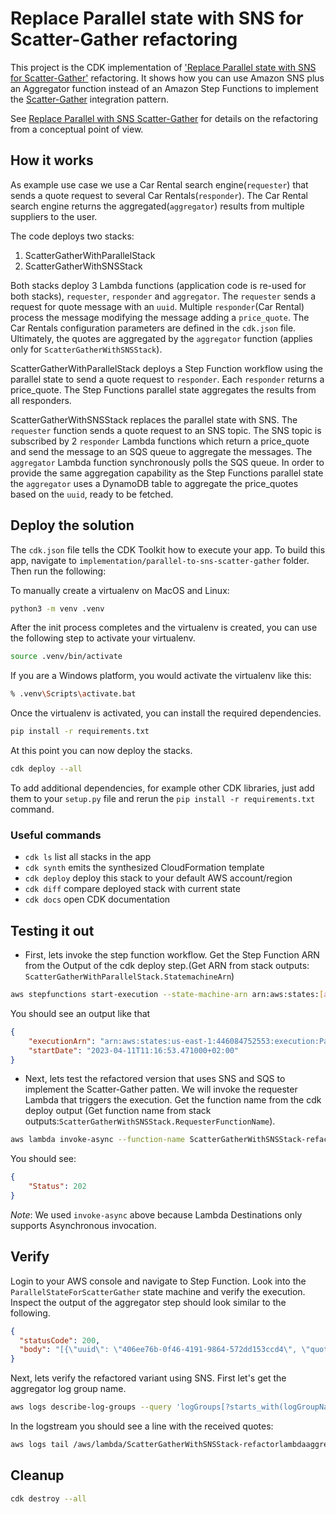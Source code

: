 # Replace Parallel state with SNS for Scatter-Gather refactoring

This project is the CDK implementation of ['Replace Parallel state with SNS for Scatter-Gather'](https://serverlessland.com/refactoring-serverless/parallel-to-sns-scatter-gather) refactoring. It shows how you can use Amazon SNS plus an Aggregator function instead of an Amazon Step Functions to implement the [Scatter-Gather](https://www.enterpriseintegrationpatterns.com/patterns/messaging/BroadcastAggregate.html) integration pattern.

See [Replace Parallel with SNS Scatter-Gather](/patterns/parallel_to_sns_scatter_gather.md) for details on the refactoring from a conceptual point of view.

## How it works

As example use case we use a Car Rental search engine(```requester```) that sends a quote request to several Car Rentals(```responder```). The Car Rental search engine returns the aggregated(```aggregator```) results from multiple suppliers to the user.

The code deploys two stacks:

1. ScatterGatherWithParallelStack
2. ScatterGatherWithSNSStack

Both stacks deploy 3 Lambda functions (application code is re-used for both stacks), ```requester```, ```responder``` and ```aggregator```. The ```requester``` sends a request for quote message with an ```uuid```. Multiple ```responder```(Car Rental) process the message modifying the message adding a ```price_quote```. The Car Rentals configuration parameters are defined in the ```cdk.json``` file. Ultimately, the quotes are aggregated by the ```aggregator``` function (applies only for ```ScatterGatherWithSNSStack```).

ScatterGatherWithParallelStack deploys a Step Function workflow using the parallel state to send a quote request to ```responder```. Each ```responder``` returns a price_quote. The Step Functions parallel state aggregates the results from all responders.

ScatterGatherWithSNSStack replaces the parallel state with SNS. The ```requester``` function sends a quote request to an SNS topic. The SNS topic is subscribed by 2 ```responder``` Lambda functions which return a price_quote and send the message to an SQS queue to aggregate the messages. The ```aggregator``` Lambda function synchronously polls the SQS queue. In order to provide the same aggregation capability as the Step Functions parallel state the ```aggregator``` uses a DynamoDB table to aggregate the price_quotes based on the ```uuid```, ready to be fetched.

## Deploy the solution

The `cdk.json` file tells the CDK Toolkit how to execute your app. To build this app, navigate to `implementation/parallel-to-sns-scatter-gather` folder. Then run the following:

To manually create a virtualenv on MacOS and Linux:

``` bash
python3 -m venv .venv
```

After the init process completes and the virtualenv is created, you can use the following
step to activate your virtualenv.

``` bash
source .venv/bin/activate
```

If you are a Windows platform, you would activate the virtualenv like this:

``` bash
% .venv\Scripts\activate.bat
```

Once the virtualenv is activated, you can install the required dependencies.

``` bash
pip install -r requirements.txt
```

At this point you can now deploy the stacks.

``` bash
cdk deploy --all
```

To add additional dependencies, for example other CDK libraries, just add
them to your `setup.py` file and rerun the `pip install -r requirements.txt`
command.

### Useful commands

* `cdk ls`          list all stacks in the app
* `cdk synth`       emits the synthesized CloudFormation template
* `cdk deploy`      deploy this stack to your default AWS account/region
* `cdk diff`        compare deployed stack with current state
* `cdk docs`        open CDK documentation

## Testing it out

* First, lets invoke the step function workflow. Get the Step Function ARN from the Output of the cdk deploy step.(Get ARN from stack outputs: ```ScatterGatherWithParallelStack.StatemachineArn```)

``` bash
aws stepfunctions start-execution --state-machine-arn arn:aws:states:[aws_region]:[account-id]:stateMachine:ParallelStateForScatterGather  --input file://scatter_gather/input.json
```

You should see an output like that

``` Json
{
    "executionArn": "arn:aws:states:us-east-1:446084752553:execution:ParallelStateForScatterGather:eef07f45-bbe8-4b36-9fdd-d96a4634b650",
    "startDate": "2023-04-11T11:16:53.471000+02:00"
}
```

* Next, lets test the refactored version that uses SNS and SQS to implement the Scatter-Gather patten. We will invoke the requester Lambda that triggers the execution. Get the function name from the cdk deploy output (Get function name from stack outputs:```ScatterGatherWithSNSStack.RequesterFunctionName```).

``` bash
aws lambda invoke-async --function-name ScatterGatherWithSNSStack-refactorlambdarequester8-3razgZDKZesx --invoke-args ./scatter_gather/input.json
```

You should see:

``` Json
{
    "Status": 202
}
```

*Note*: We used `invoke-async`  above because Lambda Destinations only supports Asynchronous invocation.

## Verify

Login to your AWS console and navigate to Step Function. Look into the ```ParallelStateForScatterGather``` state machine and verify the execution. Inspect the output of the aggregator step should look similar to the following.

``` Json
{
  "statusCode": 200,
  "body": "[{\"uuid\": \"406ee76b-0f46-4191-9864-572dd153ccd4\", \"quote\": 616}, {\"uuid\": \"406ee76b-0f46-4191-9864-572dd153ccd4\", \"quote\": 770}, {\"uuid\": \"406ee76b-0f46-4191-9864-572dd153ccd4\", \"quote\": 330}, {\"uuid\": \"406ee76b-0f46-4191-9864-572dd153ccd4\", \"quote\": 847}]"
}
```

Next, lets verify the refactored variant using SNS.
First let's get the aggregator log group name.

``` bash
aws logs describe-log-groups --query 'logGroups[?starts_with(logGroupName, `/aws/lambda/ScatterGatherWithSNSStack-refactorlambdaaggregator-nfXGleA7rZsh`)].logGroupName' --output text
```

In the logstream you should see a line with the received quotes:

``` bash
aws logs tail /aws/lambda/ScatterGatherWithSNSStack-refactorlambdaaggregator-nfXGleA7rZsh  --filter-pattern "quotes" 
```

## Cleanup

``` bash
cdk destroy --all
```
